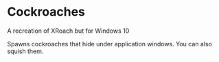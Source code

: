 # Cockroaches
A recreation of XRoach but for Windows 10

Spawns cockroaches that hide under application windows. You can also squish them.
